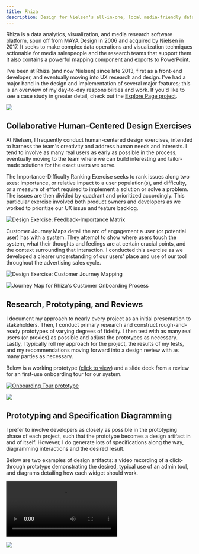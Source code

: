 ```yaml
---
title: Rhiza
description: Design for Nielsen's all-in-one, local media-friendly data delivery and analytics webapp
---
```


Rhiza is a data analytics, visualization, and media research software platform, spun off from MAYA Design in 2006 and acquired by Nielsen in 2017. It seeks to make complex data operations and visualization techniques actionable for media salespeople and the research teams that support them. It also contains a powerful mapping component and exports to PowerPoint.

I've been at Rhiza (and now Nielsen) since late 2013, first as a front-end developer, and eventually moving into UX research and design. I've had a major hand in the design and implementation of several major features; this is an overview of my day-to-day responsibilities and work. If you'd like to see a case study in greater detail, check out the [Explore Page project](/rhiza-explorer).

![](/images/rhiza_general_editor.jpg)

## Collaborative Human-Centered Design Exercises

At Nielsen, I frequently conduct human-centered design exercises, intended to harness the team's creativity and address human needs and interests. I tend to involve as many real users as early as possible in the process, eventually moving to the team where we can build interesting and tailor-made solutions for the exact users we serve.

The Importance-Difficulty Ranking Exercise seeks to rank issues along two axes: importance, or relative impact to a user population(s), and difficulty, or a measure of effort required to implement a solution or solve a problem. The issues are then divided by quadrant and prioritized accordingly. This particular exercise involved both product owners and developers as we worked to prioritize our UX issue and feature backlog.

![Design Exercise: Feedback-Importance Matrix](/images/rhiza_general_feedback_exercise.jpg)

Customer Journey Maps detail the arc of engagement a user (or potential user) has with a system. They attempt to show where users touch the system, what their thoughts and feelings are at certain crucial points, and the context surrounding that interaction. I conducted this exercise as we developed a clearer understanding of our users' place and use of our tool throughout the advertising sales cycle.

![Design Exercise: Customer Journey Mapping](/images/rhiza_general_journey_exercise.jpg)

![Journey Map for Rhiza's Customer Onboarding Process](/images/rhiza-onboarding-process.png)

## Research, Prototyping, and Reviews

I document my approach to nearly every project as an initial presentation to stakeholders. Then, I conduct primary research and construct rough-and-ready prototypes of varying degrees of fidelity. I then test with as many real users (or proxies) as possible and adjust the prototypes as necessary. Lastly, I typically roll my approach for the project, the results of my tests, and my recommendations moving forward into a design review with as many parties as necessary.

Below is a working prototype (<a href="https://xd.adobe.com/view/4e7dd85f-2091-4696-8c50-620f47b9e305/">click to view</a>) and a slide deck from a review for an first-use onboarding tour for our system.

<a href="https://xd.adobe.com/view/4e7dd85f-2091-4696-8c50-620f47b9e305/"><img src="/images/rhiza_general_onboarding.jpg" alt="Onboarding Tour prototype"></a>

![](/images/rhiza_general_onboarding_review.jpg)

## Prototyping and Specification Diagramming

I prefer to involve developers as closely as possible in the prototyping phase of each project, such that the prototype becomes a design artifact in and of itself. However, I do generate lots of specifications along the way, diagramming interactions and the desired result.

Below are two examples of design artifacts: a video recording of a click-through prototype demonstrating the desired, typical use of an admin tool, and diagrams detailing how each widget should work.

![Admin Interface](/images/rhiza_admin_interface.mp4)

![](/images/rhiza_general_admin_diagrams.jpg)
